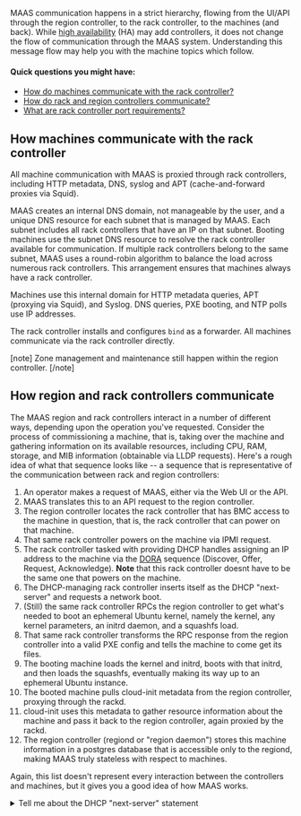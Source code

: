<!-- deb-2-7-cli
||2.7|2.8|2.9|
|-----:|:-----:|:-----:|:-----:|
|Snap|[CLI](maas-communication-snap-2-7-cli/2826) ~ [UI](maas-communication-snap-2-7-ui/2827)|[CLI](maas-communication-snap-2-8-cli/2828) ~ [UI](maas-communication-snap-2-8-ui/2829)|[CLI](maas-communication-snap-2-9-cli/2830) ~ [UI](maas-communication-snap-2-9-ui/2831)|
|Packages|**CLI** ~ [UI](maas-communication-deb-2-7-ui/2833)|[CLI](maas-communication-deb-2-8-cli/2834) ~ [UI](maas-communication-deb-2-8-ui/2835)|[CLI](maas-communication-deb-2-9-cli/2836) ~ [UI](maas-communication-deb-2-9-ui/2837)|
 deb-2-7-cli -->

<!-- deb-2-7-ui
||2.7|2.8|2.9|
|-----:|:-----:|:-----:|:-----:|
|Snap|[CLI](maas-communication-snap-2-7-cli/2826) ~ [UI](maas-communication-snap-2-7-ui/2827)|[CLI](maas-communication-snap-2-8-cli/2828) ~ [UI](maas-communication-snap-2-8-ui/2829)|[CLI](maas-communication-snap-2-9-cli/2830) ~ [UI](maas-communication-snap-2-9-ui/2831)|
|Packages|[CLI](maas-communication-deb-2-7-cli/2832) ~ |**UI**|[CLI](maas-communication-deb-2-8-cli/2834) ~ [UI](maas-communication-deb-2-8-ui/2835)|[CLI](maas-communication-deb-2-9-cli/2836) ~ [UI](maas-communication-deb-2-9-ui/2837)|
 deb-2-7-ui -->

<!-- deb-2-8-cli
||2.7|2.8|2.9|
|-----:|:-----:|:-----:|:-----:|
|Snap|[CLI](maas-communication-snap-2-7-cli/2826) ~ [UI](maas-communication-snap-2-7-ui/2827)|[CLI](maas-communication-snap-2-8-cli/2828) ~ [UI](maas-communication-snap-2-8-ui/2829)|[CLI](maas-communication-snap-2-9-cli/2830) ~ [UI](maas-communication-snap-2-9-ui/2831)|
|Packages|[CLI](maas-communication-deb-2-7-cli/2832) ~ [UI](maas-communication-deb-2-7-ui/2833)||**CLI** ~ [UI](maas-communication-deb-2-8-ui/2835)|[CLI](maas-communication-deb-2-9-cli/2836) ~ [UI](maas-communication-deb-2-9-ui/2837)|
 deb-2-8-cli -->

<!-- deb-2-8-ui
||2.7|2.8|2.9|
|-----:|:-----:|:-----:|:-----:|
|Snap|[CLI](maas-communication-snap-2-7-cli/2826) ~ [UI](maas-communication-snap-2-7-ui/2827)|[CLI](maas-communication-snap-2-8-cli/2828) ~ [UI](maas-communication-snap-2-8-ui/2829)|[CLI](maas-communication-snap-2-9-cli/2830) ~ [UI](maas-communication-snap-2-9-ui/2831)|
|Packages|[CLI](maas-communication-deb-2-7-cli/2832) ~ [UI](maas-communication-deb-2-7-ui/2833)|[CLI](maas-communication-deb-2-8-cli/2834) ~ |**UI**|[CLI](maas-communication-deb-2-9-cli/2836) ~ [UI](maas-communication-deb-2-9-ui/2837)|
 deb-2-8-ui -->

<!-- deb-2-9-cli
||2.7|2.8|2.9|
|-----:|:-----:|:-----:|:-----:|
|Snap|[CLI](maas-communication-snap-2-7-cli/2826) ~ [UI](maas-communication-snap-2-7-ui/2827)|[CLI](maas-communication-snap-2-8-cli/2828) ~ [UI](maas-communication-snap-2-8-ui/2829)|[CLI](maas-communication-snap-2-9-cli/2830) ~ [UI](maas-communication-snap-2-9-ui/2831)|
|Packages|[CLI](maas-communication-deb-2-7-cli/2832) ~ [UI](maas-communication-deb-2-7-ui/2833)|[CLI](maas-communication-deb-2-8-cli/2834) ~ [UI](maas-communication-deb-2-8-ui/2835)||**CLI** ~ [UI](maas-communication-deb-2-9-ui/2837)|
 deb-2-9-cli -->

<!-- deb-2-9-ui
||2.7|2.8|2.9|
|-----:|:-----:|:-----:|:-----:|
|Snap|[CLI](maas-communication-snap-2-7-cli/2826) ~ [UI](maas-communication-snap-2-7-ui/2827)|[CLI](maas-communication-snap-2-8-cli/2828) ~ [UI](maas-communication-snap-2-8-ui/2829)|[CLI](maas-communication-snap-2-9-cli/2830) ~ [UI](maas-communication-snap-2-9-ui/2831)|
|Packages|[CLI](maas-communication-deb-2-7-cli/2832) ~ [UI](maas-communication-deb-2-7-ui/2833)|[CLI](maas-communication-deb-2-8-cli/2834) ~ [UI](maas-communication-deb-2-8-ui/2835)|[CLI](maas-communication-deb-2-9-cli/2836) ~ |**UI**|
 deb-2-9-ui -->

<!-- snap-2-7-cli
||2.7|2.8|2.9|
|-----:|:-----:|:-----:|:-----:|
|Snap|**CLI** ~ [UI](maas-communication-snap-2-7-ui/2827)|[CLI](maas-communication-snap-2-8-cli/2828) ~ [UI](maas-communication-snap-2-8-ui/2829)|[CLI](maas-communication-snap-2-9-cli/2830) ~ [UI](maas-communication-snap-2-9-ui/2831)|
|Packages|[CLI](maas-communication-deb-2-7-cli/2832) ~ [UI](maas-communication-deb-2-7-ui/2833)|[CLI](maas-communication-deb-2-8-cli/2834) ~ [UI](maas-communication-deb-2-8-ui/2835)|[CLI](maas-communication-deb-2-9-cli/2836) ~ [UI](maas-communication-deb-2-9-ui/2837)|
 snap-2-7-cli -->

<!-- snap-2-7-ui
||2.7|2.8|2.9|
|-----:|:-----:|:-----:|:-----:|
|Snap|[CLI](maas-communication-snap-2-7-cli/2826) ~ |**UI**|[CLI](maas-communication-snap-2-8-cli/2828) ~ [UI](maas-communication-snap-2-8-ui/2829)|[CLI](maas-communication-snap-2-9-cli/2830) ~ [UI](maas-communication-snap-2-9-ui/2831)|
|Packages|[CLI](maas-communication-deb-2-7-cli/2832) ~ [UI](maas-communication-deb-2-7-ui/2833)|[CLI](maas-communication-deb-2-8-cli/2834) ~ [UI](maas-communication-deb-2-8-ui/2835)|[CLI](maas-communication-deb-2-9-cli/2836) ~ [UI](maas-communication-deb-2-9-ui/2837)|
 snap-2-7-ui -->

<!-- snap-2-8-cli
||2.7|2.8|2.9|
|-----:|:-----:|:-----:|:-----:|
|Snap|[CLI](maas-communication-snap-2-7-cli/2826) ~ [UI](maas-communication-snap-2-7-ui/2827)||**CLI** ~ [UI](maas-communication-snap-2-8-ui/2829)|[CLI](maas-communication-snap-2-9-cli/2830) ~ [UI](maas-communication-snap-2-9-ui/2831)|
|Packages|[CLI](maas-communication-deb-2-7-cli/2832) ~ [UI](maas-communication-deb-2-7-ui/2833)|[CLI](maas-communication-deb-2-8-cli/2834) ~ [UI](maas-communication-deb-2-8-ui/2835)|[CLI](maas-communication-deb-2-9-cli/2836) ~ [UI](maas-communication-deb-2-9-ui/2837)|
 snap-2-8-cli -->

<!-- snap-2-8-ui
||2.7|2.8|2.9|
|-----:|:-----:|:-----:|:-----:|
|Snap|[CLI](maas-communication-snap-2-7-cli/2826) ~ [UI](maas-communication-snap-2-7-ui/2827)|[CLI](maas-communication-snap-2-8-cli/2828) ~ |**UI**|[CLI](maas-communication-snap-2-9-cli/2830) ~ [UI](maas-communication-snap-2-9-ui/2831)|
|Packages|[CLI](maas-communication-deb-2-7-cli/2832) ~ [UI](maas-communication-deb-2-7-ui/2833)|[CLI](maas-communication-deb-2-8-cli/2834) ~ [UI](maas-communication-deb-2-8-ui/2835)|[CLI](maas-communication-deb-2-9-cli/2836) ~ [UI](maas-communication-deb-2-9-ui/2837)|
 snap-2-8-ui -->

<!-- snap-2-9-cli
||2.7|2.8|2.9|
|-----:|:-----:|:-----:|:-----:|
|Snap|[CLI](maas-communication-snap-2-7-cli/2826) ~ [UI](maas-communication-snap-2-7-ui/2827)|[CLI](maas-communication-snap-2-8-cli/2828) ~ [UI](maas-communication-snap-2-8-ui/2829)||**CLI** ~ [UI](maas-communication-snap-2-9-ui/2831)|
|Packages|[CLI](maas-communication-deb-2-7-cli/2832) ~ [UI](maas-communication-deb-2-7-ui/2833)|[CLI](maas-communication-deb-2-8-cli/2834) ~ [UI](maas-communication-deb-2-8-ui/2835)|[CLI](maas-communication-deb-2-9-cli/2836) ~ [UI](maas-communication-deb-2-9-ui/2837)|
 snap-2-9-cli -->

<!-- snap-2-9-ui
||2.7|2.8|2.9|
|-----:|:-----:|:-----:|:-----:|
|Snap|[CLI](maas-communication-snap-2-7-cli/2826) ~ [UI](maas-communication-snap-2-7-ui/2827)|[CLI](maas-communication-snap-2-8-cli/2828) ~ [UI](maas-communication-snap-2-8-ui/2829)|[CLI](maas-communication-snap-2-9-cli/2830) ~ |**UI**|
|Packages|[CLI](maas-communication-deb-2-7-cli/2832) ~ [UI](maas-communication-deb-2-7-ui/2833)|[CLI](maas-communication-deb-2-8-cli/2834) ~ [UI](maas-communication-deb-2-8-ui/2835)|[CLI](maas-communication-deb-2-9-cli/2836) ~ [UI](maas-communication-deb-2-9-ui/2837)|
 snap-2-9-ui -->

MAAS communication happens in a strict hierarchy, flowing from the UI/API through the region controller, to the rack controller, to the machines (and back).  While [high availability](/t/high-availability/804) (HA) may add controllers, it does not change the flow of communication through the MAAS system.  Understanding this message flow may help you with the machine topics which follow.

#### Quick questions you might have:

* [How do machines communicate with the rack controller?](/t/maas-communication/783#heading--machinerack)
* [How do rack and region controllers communicate?](/t/maas-communication/783#heading--rackregion)
* [What are rack controller port requirements?](/t/hardening-your-maas-installation/1381#heading--firewalls)

<h2 id="heading--machinerack">How machines communicate with the rack controller</h2>

All machine communication with MAAS is proxied through rack controllers, including HTTP metadata, DNS, syslog and APT (cache-and-forward proxies via Squid). 

MAAS creates an internal DNS domain, not manageable by the user, and a unique DNS resource for each subnet that is managed by MAAS. Each subnet includes all rack controllers that have an IP on that subnet. Booting machines use the subnet DNS resource to resolve the rack controller available for communication. If multiple rack controllers belong to the same subnet, MAAS uses a round-robin algorithm to balance the load across numerous rack controllers. This arrangement ensures that machines always have a rack controller.

Machines use this internal domain for HTTP metadata queries, APT (proxying via Squid), and Syslog. DNS queries, PXE booting, and NTP polls use IP addresses.

The rack controller installs and configures `bind` as a forwarder. All machines communicate via the rack controller directly.

[note]
Zone management and maintenance still happen within the region controller.
[/note]

<h2 id="heading--rackregion">How region and rack controllers communicate</h2>

The MAAS region and rack controllers interact in a number of different ways, depending upon the operation you've requested.  Consider the process of commissioning a machine, that is, taking over the machine and gathering information on its available resources, including CPU, RAM, storage, and MIB information (obtainable via LLDP requests).  Here's a rough idea of what that sequence looks like -- a sequence that is representative of the communication between rack and region controllers:

1. An operator makes a request of MAAS, either via the Web UI or the API.  
2. MAAS translates this to an API request to the region controller.
3. The region controller locates the rack controller that has BMC access to the machine in question, that is, the rack controller that can power on that machine.
4. That same rack controller powers on the machine via IPMI request.
5. The rack controller tasked with providing DHCP handles assigning an IP address to the machine via the [DORA](/t/concepts-and-terms/785#heading--dhcp) sequence (Discover, Offer, Request, Acknowledge).  **Note** that this rack controller doesnt have to be the same one that powers on the machine.
6. The DHCP-managing rack controller inserts itself as the DHCP "next-server" and requests a network boot.
7. (Still) the same rack controller RPCs the region controller to get what's needed to boot an ephemeral Ubuntu kernel, namely the kernel, any kernel parameters, an initrd daemon, and a squashfs load.
8. That same rack controller transforms the RPC response from the region controller into a valid PXE config and tells the machine to come get its files.
9. The booting machine loads the kernel and initrd, boots with that initrd, and then loads the squashfs, eventually making its way up to an ephemeral Ubuntu instance.
10. The booted machine pulls cloud-init metadata from the region controller, proxying through the rackd.
11. cloud-init uses this metadata to gather resource information about the machine and pass it back to the region controller, again proxied by the rackd.
12. The region controller (regiond or "region daemon") stores this machine information in a postgres database that is accessible only to the regiond, making MAAS truly stateless with respect to machines.

Again, this list doesn't represent every interaction between the controllers and machines, but it gives you a good idea of how MAAS works.

<details><summary>Tell me about the DHCP "next-server" statement</summary>

The `next-server` directive is used to specify the host address from which an initial boot file is to be loaded, usually a TFTP server.  In the case of MAAS, the rack controller providing DHCP actually inserts itself, since it can proxy (broker) the delivery of boot bits to the machine in question.
</details>